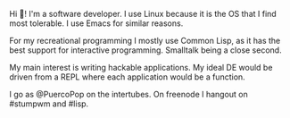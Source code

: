Hi :wave:! I'm a software developer. I use Linux because it is the OS that I find most tolerable. I use Emacs for similar reasons.

For my recreational programming I mostly use Common Lisp, as it has the best support for interactive programming.
Smalltalk being a close second.

My main interest is writing hackable applications.
My ideal DE would be driven from a REPL where each application would be a function.

I go as @PuercoPop on the intertubes. On freenode I hangout on #stumpwm and #lisp.
